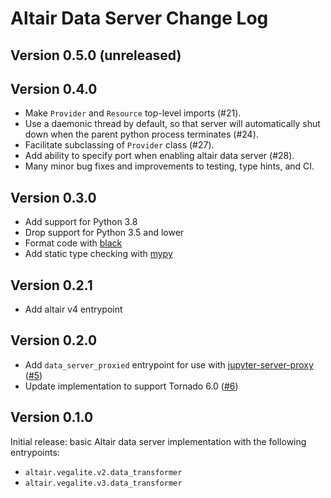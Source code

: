 # Altair Data Server Change Log

## Version 0.5.0 (unreleased)

## Version 0.4.0

- Make ``Provider`` and ``Resource`` top-level imports (#21).
- Use a daemonic thread by default, so that server will automatically shut down
  when the parent python process terminates (#24).
- Facilitate subclassing of ``Provider`` class (#27).
- Add ability to specify port when enabling altair data server (#28).
- Many minor bug fixes and improvements to testing, type hints, and CI.

## Version 0.3.0

- Add support for Python 3.8
- Drop support for Python 3.5 and lower
- Format code with [black](https://black.readthedocs.io/)
- Add static type checking with [mypy](http://mypy-lang.org/)

## Version 0.2.1

- Add altair v4 entrypoint

## Version 0.2.0

- Add `data_server_proxied` entrypoint for use with [jupyter-server-proxy](https://github.com/jupyterhub/jupyter-server-proxy) ([#5](https://github.com/altair-viz/altair_data_server/pull/5))
- Update implementation to support Tornado 6.0 ([#6](https://github.com/altair-viz/altair_data_server/pull/6))

## Version 0.1.0

Initial release: basic Altair data server implementation with the following
entrypoints:

- ``altair.vegalite.v2.data_transformer``
- ``altair.vegalite.v3.data_transformer``